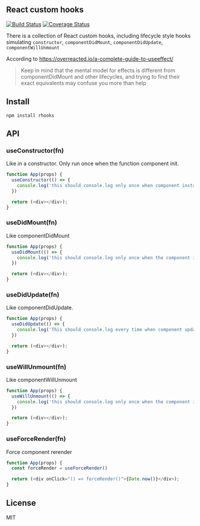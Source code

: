 ## React custom hooks

[![Build Status](https://travis-ci.org/alsotang/rhooks.svg?branch=master)](https://travis-ci.org/alsotang/rhooks) [![Coverage Status](https://coveralls.io/repos/github/alsotang/rhooks/badge.svg?branch=master)](https://coveralls.io/github/alsotang/rhooks?branch=master)

There is a collection of React custom hooks, including lifecycle style hooks simulating `constructor`, `componentDidMount`, `componentDidUpdate`, `componentWillUnmount`

According to https://overreacted.io/a-complete-guide-to-useeffect/

> Keep in mind that the mental model for effects is different from componentDidMount and other lifecycles, and trying to find their exact equivalents may confuse you more than help

## Install

`npm install rhooks`


## API

### useConstructor(fn)

Like in a constructor. Only run once when the function component init.

```js
function App(props) {
  useConstructor(() => {
    console.log('this should console.log only once when component instance init. Before didMount')
  })

  return (<div></div>);
}
```

### useDidMount(fn)

Like componentDidMount

```js
function App(props) {
  useDidMount(() => {
    console.log('this should console.log only once when the component is mounted. After constructor')
  })

  return (<div></div>);
}
```

### useDidUpdate(fn)

Like componentDidUpdate.

```js
function App(props) {
  useDidUpdate(() => {
    console.log('This should console.log every time when component update. But do not occur in the didMount.')
  })

  return (<div></div>);
}
```

### useWillUnmount(fn)

Like componentWillUnmount

```js
function App(props) {
  useWillUnmount(() => {
    console.log('this should console.log only once when the component is about to unmount')
  })

  return (<div></div>);
}
```

### useForceRender(fn)

Force component rerender

```js
function App(props) {
  const forceRender = useForceRender()

  return (<div onClick="() => forceRender()">{Date.now()}</div>);
}
```

## License

MIT